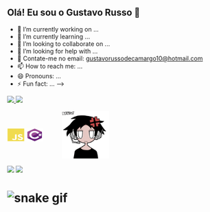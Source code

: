## Olá! Eu sou o Gustavo Russo 👋

- 🔭 I’m currently working on ...
- 🌱 I’m currently learning ...
- 👯 I’m looking to collaborate on ...
- 🤔 I’m looking for help with ...
- 💬 Contate-me no email: gustavorussodecamargo10@hotmail.com
- 📫 How to reach me: ...
- 😄 Pronouns: ...
- ⚡ Fun fact: ...
-->

<div>
  <a href="https://github.com/GustavoRusso101">
    <img height="180" src="https://github-readme-stats.vercel.app/api?username=GustavoRusso101&show_icons=true&theme=dracula&include_all_commits=true&count_private=true"/>
    <img height="180" src="https://github-readme-stats.vercel.app/api/top-langs/?username=GustavoRusso101&layout=compact&langs_count=16&theme=dracula"/>
  </a>
</div>

<br/>

  <div style="display: inline_block">
    <img align="center" alt="Gustavo-Js" height="30" width="40" src="https://raw.githubusercontent.com/devicons/devicon/master/icons/javascript/javascript-plain.svg">
    <img align="center" alt="Gustavo-Csharp" height="30" width="40" src="https://raw.githubusercontent.com/devicons/devicon/master/icons/csharp/csharp-original.svg"> 
    <img align="center" style="width: 110px; margin-left: 40px;" src="./gifmaker_me.gif" title="Home page Gif" alt="Home page Gif"/>

  </div>

<br/>

<div> 
  <a href="https://instagram.com/russo_gustavo_" target="_blank"><img src="https://img.shields.io/badge/-Instagram-%23E4405F?style=for-the-badge&logo=instagram&logoColor=white" target="_blank"></a>
  <a href = "mailto:gustavorussodecamargo10@hotmail.com"><img src="https://img.shields.io/badge/-Gmail-%23333?style=for-the-badge&logo=gmail&logoColor=white" target="_blank"></a>
</div>

# ![snake gif](https://github.com/GustavoRusso101/GustavoRusso101/blob/output/github-contribution-grid-snake.gif)
